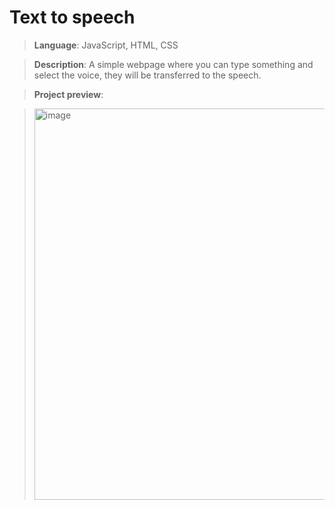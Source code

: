 # Text to speech

> **Language**: JavaScript, HTML, CSS

> **Description**: A simple webpage where you can type something and select the voice, they will be transferred to the speech.

> **Project preview**:

> <img width="626" alt="image" src="https://github.com/user-attachments/assets/53457cc8-445f-4514-821e-2e5b49c86a55">
